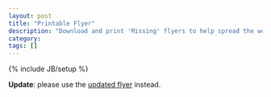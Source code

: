 ```yaml
---
layout: post
title: "Printable Flyer"
description: "Download and print 'Missing' flyers to help spread the word"
category: 
tags: []
---
```

{% include JB/setup %}

**Update**: please use the [updated flyer][newflyer] instead.


[flyer]: /i/noodlesflyer.pdf "Missing flyer (PDF) for Lisa Hayden"
[newflyer]: /2015/02/05/updated-missing-lisa-noodles-hayden-flyer/ "Updated 'Missing' Flyer"
